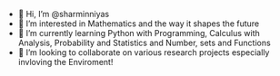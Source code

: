 - 👋 Hi, I’m @sharminniyas
- 👀 I’m interested in Mathematics and the way it shapes the future
- 🌱 I’m currently learning Python with Programming, Calculus with Analysis,  Probability and Statistics and Number, sets and Functions
- 💞️ I’m looking to collaborate on various research projects especially invloving the Enviroment!
  

<!---
sharminniyas/sharminniyas is a ✨ special ✨ repository because its `README.md` (this file) appears on your GitHub profile.
You can click the Preview link to take a look at your changes.
--->

